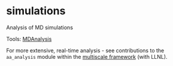 # simulations
Analysis of MD simulations

Tools: [MDAnalysis](https://www.mdanalysis.org/)

For more extensive, real-time analysis -
see contributions to the `aa_analysis` module within the
[multiscale framework](https://github.com/mummi-framework/mummi-ras) (with LLNL).
